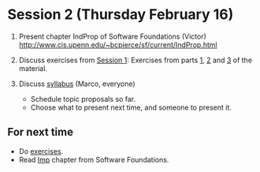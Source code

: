# Session 2 (Thursday February 16)

1. Present chapter IndProp of Software Foundations (Victor)
   http://www.cis.upenn.edu/~bcpierce/sf/current/IndProp.html

2. Discuss exercises from [Session 1](session01.md):
   Exercises from parts [1](/exercises/1/ex1.v), [2](/exercises/1/ex2.v) and [3](/exercises/1/ex3.v) of the material.

3. Discuss [syllabus](/syllabus.md) (Marco, everyone)

   - Schedule topic proposals so far.
   - Choose what to present next time, and someone to present it.

## For next time

- Do [exercises](/exercises/2/).
- Read [Imp](http://www.cis.upenn.edu/~bcpierce/sf/current/Imp.html)
  chapter from Software Foundations.
